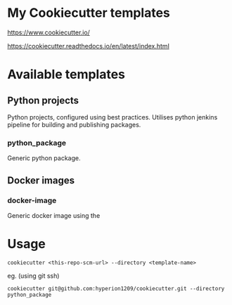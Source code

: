 # My Cookiecutter templates

https://www.cookiecutter.io/

https://cookiecutter.readthedocs.io/en/latest/index.html


# Available templates

## Python projects

Python projects, configured using best practices.
Utilises python jenkins pipeline for building and publishing packages.

### python_package

Generic python package.

## Docker images

### docker-image

Generic docker image using the


# Usage

`cookiecutter <this-repo-scm-url> --directory <template-name>`

eg. (using git ssh)

`cookiecutter git@github.com:hyperion1209/cookiecutter.git --directory python_package`
